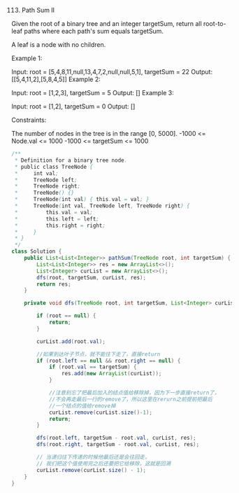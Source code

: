 113. Path Sum II

Given the root of a binary tree and an integer targetSum, return all root-to-leaf paths where each path's sum equals targetSum.

A leaf is a node with no children.

Example 1:


Input: root = [5,4,8,11,null,13,4,7,2,null,null,5,1], targetSum = 22
Output: [[5,4,11,2],[5,8,4,5]]
Example 2:


Input: root = [1,2,3], targetSum = 5
Output: []
Example 3:

Input: root = [1,2], targetSum = 0
Output: []


Constraints:

The number of nodes in the tree is in the range [0, 5000].
-1000 <= Node.val <= 1000
-1000 <= targetSum <= 1000

```java
/**
 * Definition for a binary tree node.
 * public class TreeNode {
 *     int val;
 *     TreeNode left;
 *     TreeNode right;
 *     TreeNode() {}
 *     TreeNode(int val) { this.val = val; }
 *     TreeNode(int val, TreeNode left, TreeNode right) {
 *         this.val = val;
 *         this.left = left;
 *         this.right = right;
 *     }
 * }
 */
class Solution {
    public List<List<Integer>> pathSum(TreeNode root, int targetSum) {
        List<List<Integer>> res = new ArrayList<>();
        List<Integer> curList = new ArrayList<>();
        dfs(root, targetSum, curList, res);
        return res;
    }

    private void dfs(TreeNode root, int targetSum, List<Integer> curList, List<List<Integer>> res) {

        if (root == null) {
            return;
        }

        curList.add(root.val);

        //如果到达叶子节点，就不能往下走了，直接return
        if (root.left == null && root.right == null) {
            if (root.val == targetSum) {
                res.add(new ArrayList(curList));
            }

            //注意别忘了把最后加入的结点值给移除掉，因为下一步直接return了，
            //不会再走最后一行的remove了，所以这里在rerurn之前提前把最后
            //一个结点的值给remove掉
            curList.remove(curList.size()-1);
            return;
        }

        dfs(root.left, targetSum - root.val, curList, res);
        dfs(root.right, targetSum - root.val, curList, res);

        // 当递归往下传递的时候他最后还是会往回走，
        // 我们把这个值使用完之后还要把它给移除，这就是回溯
        curList.remove(curList.size() - 1);
    }
}
```



